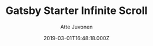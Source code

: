 ---
title: Gatsby Starter Infinite Scroll
github: https://github.com/baobabKoodaa/gatsby-starter-infinite-scroll
demo: https://gatsby-starter-infinite-scroll.baobab.fi/
author: Atte Juvonen
ssg:
  - Gatsby
cms:
  - Markdown
date: 2019-03-01T16:48:18.000Z
description: A Gatsby starter with infinite scroll and pagination.
draft: true
publish_date: '2019-03-01T16:48:18Z'
update_date: '2022-07-18T20:20:06Z'
github_star: 157
github_fork: 28
---